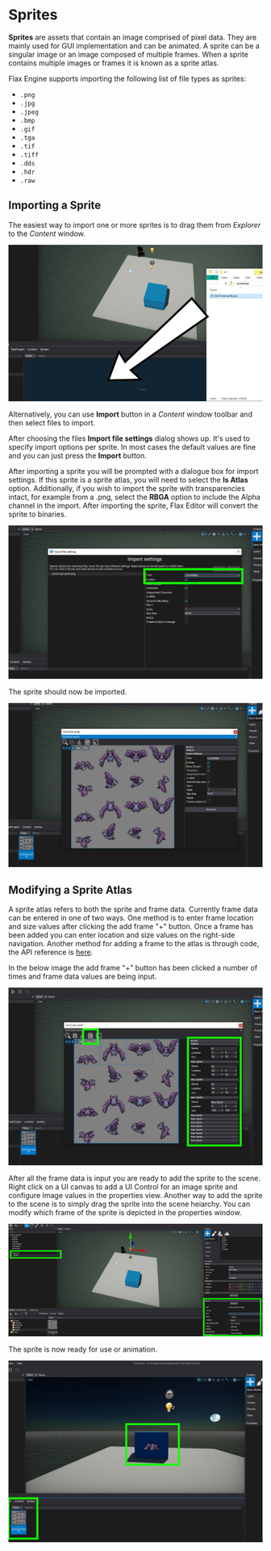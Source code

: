 # Sprites

**Sprites** are assets that contain an image comprised of pixel data. They are mainly used for GUI implementation and can be animated. A sprite can be a singular image or an image composed of multiple frames. When a sprite contains multiple images or frames it is known as a sprite atlas.

Flax Engine supports importing the following list of file types as sprites:
- `.png`
- `.jpg`
- `.jpeg`
- `.bmp`
- `.gif`
- `.tga`
- `.tif`
- `.tiff`
- `.dds`
- `.hdr`
- `.raw`

## Importing a Sprite

The easiest way to import one or more sprites is to drag them from *Explorer* to the *Content* window.

![Importing Sprites](media/sprites-01.jpg)

Alternatively, you can use **Import** button in a *Content* window toolbar and then select files to import.

After choosing the files **Import file settings** dialog shows up. It's used to specify import options per sprite. In most cases the default values are fine and you can just press the **Import** button.

After importing a sprite you will be prompted with a dialogue box for import settings. If this sprite is a sprite atlas, you will need to select the **Is Atlas** option. Additionally, if you wish to import the sprite with transparencies intact, for example from a .png, select the **RBGA** option to include the Alpha channel in the import. After importing the sprite, Flax Editor will convert the sprite to binaries.

![Sprite Import Settings](media/sprites-02.jpg)

The sprite should now be imported.

![Imported Sprite](media/sprites-03.jpg)

## Modifying a Sprite Atlas

A sprite atlas refers to both the sprite and frame data. Currently frame data can be entered in one of two ways. One method is to enter frame location and size values after clicking the add frame "+" button. Once a frame has been added you can enter location and size values on the right-side navigation. Another method for adding a frame to the atlas is through code, the API reference is [here](https://docs.flaxengine.com/api/FlaxEngine.SpriteAtlas.html#FlaxEngine_SpriteAtlas_AddSprite).

In the below image the add frame "+" button has been clicked a number of times and frame data values are being input.

![Modifying Sprite Atlas](media/sprites-04.jpg)

After all the frame data is input you are ready to add the sprite to the scene. Right click on a UI canvas to add a UI Control for an image sprite and configure Image values in the properties view. Another way to add the sprite to the scene is to simply drag the sprite into the scene heiarchy. You can modify which frame of the sprite is depicted in the properties window.

![Image Properties](media/sprites-05.jpg)

The sprite is now ready for use or animation.

![Completed Sprite](media/sprites-06.jpg)


